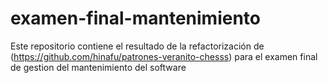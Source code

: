 # examen-final-mantenimiento
Este repositorio contiene el resultado de la refactorización de (https://github.com/hinafu/patrones-veranito-chesss) para el examen final de gestion del mantenimiento del software
